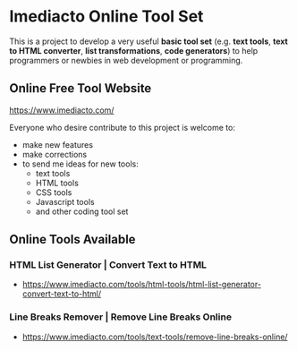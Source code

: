 # Imediacto Online Tool Set

This is a project to develop a very useful **basic tool set** (e.g. **text tools**, **text to HTML converter**, **list transformations**, **code generators**) to help programmers or newbies in web development or programming.


## Online Free Tool Website
https://www.imediacto.com/

Everyone who desire contribute to this project is welcome to:
- make new features
- make corrections
- to send me ideas for new tools:
	- text tools
	- HTML tools
	- CSS tools
	- Javascript tools
	- and other coding tool set

## Online Tools Available


### HTML List Generator | Convert Text to HTML
- https://www.imediacto.com/tools/html-tools/html-list-generator-convert-text-to-html/

### Line Breaks Remover | Remove Line Breaks Online
- https://www.imediacto.com/tools/text-tools/remove-line-breaks-online/
